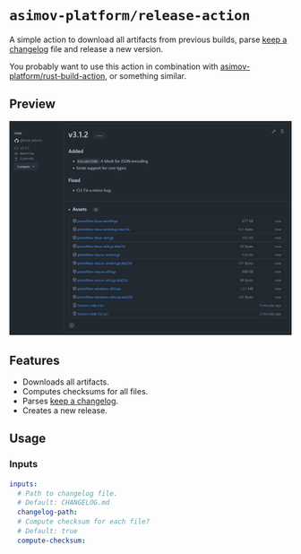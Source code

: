 # `asimov-platform/release-action`

A simple action to download all artifacts from previous builds, parse [keep a changelog](https://keepachangelog.com) file and release a new version.

You probably want to use this action in combination with [asimov-platform/rust-build-action](https://github.com/asimov-platform/rust-build-action), or something similar.

## Preview

![Preview](assets/preview.png?raw=true)

## Features

- Downloads all artifacts.
- Computes checksums for all files.
- Parses [keep a changelog](https://keepachangelog.com).
- Creates a new release.

## Usage

### Inputs

```yaml
inputs:
  # Path to changelog file.
  # Default: CHANGELOG.md
  changelog-path:
  # Compute checksum for each file?
  # Default: true
  compute-checksum:
```
